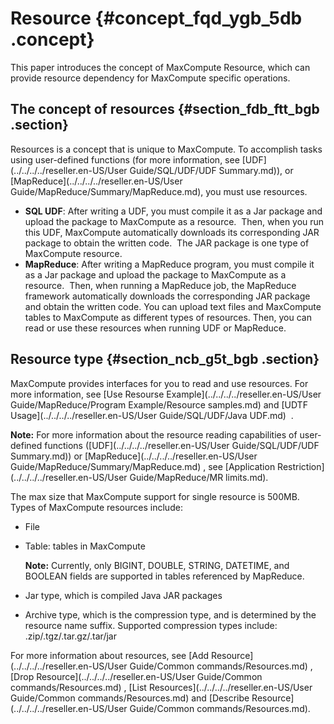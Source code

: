 # Resource {#concept_fqd_ygb_5db .concept}

This paper introduces the concept of MaxCompute Resource, which can provide resource dependency for MaxCompute specific operations.

## The concept of resources {#section_fdb_ftt_bgb .section}

Resources is a concept that is unique to MaxCompute. To accomplish tasks using user-defined functions \(for more information, see [UDF](../../../../reseller.en-US/User Guide/SQL/UDF/UDF Summary.md)\), or [MapReduce](../../../../reseller.en-US/User Guide/MapReduce/Summary/MapReduce.md), you must use resources.

-   **SQL UDF**: After writing a UDF, you must compile it as a Jar package and upload the package to MaxCompute as a resource.  Then, when you run this UDF, MaxCompute automatically downloads its corresponding JAR package to obtain the written code.  The JAR package is one type of MaxCompute resource.
-   **MapReduce**: After writing a MapReduce program, you must compile it as a Jar package and upload the package to MaxCompute as a resource.  Then, when running a MapReduce job, the MapReduce framework automatically downloads the corresponding JAR package and obtain the written code. You can upload text files and MaxCompute tables to MaxCompute as different types of resources. Then, you can read or use these resources when running UDF or MapReduce.

## Resource type {#section_ncb_g5t_bgb .section}

MaxCompute provides interfaces for you to read and use resources. For more information, see [Use Resourse Example](../../../../reseller.en-US/User Guide/MapReduce/Program Example/Resource samples.md) and [UDTF Usage](../../../../reseller.en-US/User Guide/SQL/UDF/Java UDF.md)  .

**Note:** For more information about the resource reading capabilities of user-defined functions \([UDF](../../../../reseller.en-US/User Guide/SQL/UDF/UDF Summary.md)\) or [MapReduce](../../../../reseller.en-US/User Guide/MapReduce/Summary/MapReduce.md) , see [Application Restriction](../../../../reseller.en-US/User Guide/MapReduce/MR limits.md).

The max size that MaxCompute support for single resource is 500MB. Types of MaxCompute resources include:

-   File
-   Table: tables in MaxCompute

    **Note:** Currently, only BIGINT, DOUBLE, STRING, DATETIME, and BOOLEAN fields are supported in tables referenced by MapReduce.

-   Jar type, which is compiled Java JAR packages
-   Archive type, which is the compression type, and is determined by the resource name suffix. Supported compression types include: .zip/.tgz/.tar.gz/.tar/jar

For more information about resources, see [Add Resource](../../../../reseller.en-US/User Guide/Common commands/Resources.md) , [Drop Resource](../../../../reseller.en-US/User Guide/Common commands/Resources.md) , [List Resources](../../../../reseller.en-US/User Guide/Common commands/Resources.md) and [Describe Resource](../../../../reseller.en-US/User Guide/Common commands/Resources.md).

